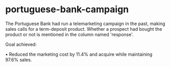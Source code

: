 # portuguese-bank-campaign

The Portuguese Bank had run a telemarketing campaign in the past, making sales calls for a term-deposit product. Whether a prospect had bought the product or not is mentioned in the column named 'response'.


Goal achieved:

•	Reduced the marketing cost by 11.4% and acquire while maintaining 97.6% sales.
